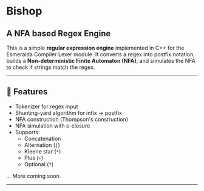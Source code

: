 # Bishop

## A NFA based Regex Engine

This is a simple **regular expression engine** implemented in C++ for the Esmeralda Compiler Lexer module.
It converts a regex into postfix notation, builds a **Non-deterministic Finite Automaton (NFA)**,
and simulates the NFA to check if strings match the regex.

______________________________________________________________________

## 🚀 Features

- Tokenizer for regex input
- Shunting-yard algorithm for infix → postfix
- NFA construction (Thompson's construction)
- NFA simulation with ε-closure
- Supports:
  - Concatenation
  - Alternation (`|`)
  - Kleene star (`*`)
  - Plus (`+`)
  - Optional (`?`)

... More coming soon.

______________________________________________________________________
